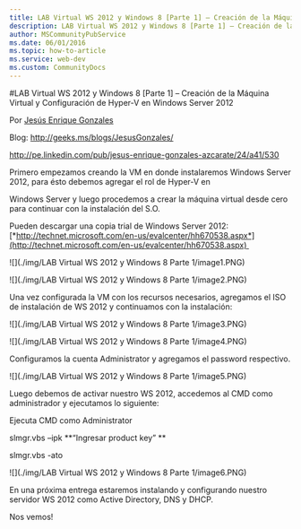 ```yaml
---
title: LAB Virtual WS 2012 y Windows 8 [Parte 1] – Creación de la Máquina Virtual y Configuración de Hyper-V en Windows Server 2012
description: LAB Virtual WS 2012 y Windows 8 [Parte 1] – Creación de la Máquina Virtual y Configuración de Hyper-V en Windows Server 2012
author: MSCommunityPubService
ms.date: 06/01/2016
ms.topic: how-to-article
ms.service: web-dev
ms.custom: CommunityDocs
---
```







#LAB Virtual WS 2012 y Windows 8 [Parte 1] – Creación de la Máquina Virtual y Configuración de Hyper-V en Windows Server 2012

Por [Jesús Enrique
Gonzales](http://mvp.microsoft.com/en-us/mvp/Jesus%20Enrique%20Gonzales%20Azcarate-5000714)

Blog: <http://geeks.ms/blogs/JesusGonzales/>

<http://pe.linkedin.com/pub/jesus-enrique-gonzales-azcarate/24/a41/530>

Primero empezamos creando la VM en donde instalaremos Windows Server
2012, para ésto debemos agregar el rol de Hyper-V en

Windows Server y luego procedemos a crear la máquina virtual desde cero
para continuar con la instalación del S.O.

Pueden descargar una copia trial de Windows Server 2012:
[*http://technet.microsoft.com/en-us/evalcenter/hh670538.aspx*](http://technet.microsoft.com/en-us/evalcenter/hh670538.aspx) 

![](./img/LAB Virtual WS 2012 y Windows 8 Parte 1/image1.PNG)

![](./img/LAB Virtual WS 2012 y Windows 8 Parte 1/image2.PNG)

Una vez configurada la VM con los recursos necesarios, agregamos el ISO
de instalación de WS 2012 y continuamos con la instalación:

![](./img/LAB Virtual WS 2012 y Windows 8 Parte 1/image3.PNG)

![](./img/LAB Virtual WS 2012 y Windows 8 Parte 1/image4.PNG)

Configuramos la cuenta Administrator y agregamos el password respectivo.

![](./img/LAB Virtual WS 2012 y Windows 8 Parte 1/image5.PNG)

Luego debemos de activar nuestro WS 2012, accedemos al CMD como
administrador y ejecutamos lo siguiente:

Ejecuta CMD como Administrator

slmgr.vbs –ipk **“Ingresar product key” **

slmgr.vbs -ato

![](./img/LAB Virtual WS 2012 y Windows 8 Parte 1/image6.PNG)

En una próxima entrega estaremos instalando y configurando nuestro
servidor WS 2012 como Active Directory, DNS y DHCP.

Nos vemos!


